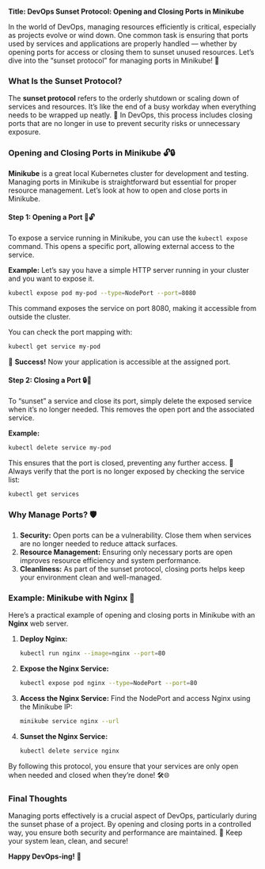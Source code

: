 **Title: DevOps Sunset Protocol: Opening and Closing Ports in Minikube**

In the world of DevOps, managing resources efficiently is critical, especially as projects evolve or wind down. One common task is ensuring that ports used by services and applications are properly handled — whether by opening ports for access or closing them to sunset unused resources. Let’s dive into the “sunset protocol” for managing ports in Minikube! 🚀

### What Is the Sunset Protocol?
The **sunset protocol** refers to the orderly shutdown or scaling down of services and resources. It’s like the end of a busy workday when everything needs to be wrapped up neatly. 🌅 In DevOps, this process includes closing ports that are no longer in use to prevent security risks or unnecessary exposure.

### Opening and Closing Ports in Minikube 🔓🔒

**Minikube** is a great local Kubernetes cluster for development and testing. Managing ports in Minikube is straightforward but essential for proper resource management. Let’s look at how to open and close ports in Minikube.

#### Step 1: Opening a Port 🚪🔓
To expose a service running in Minikube, you can use the `kubectl expose` command. This opens a specific port, allowing external access to the service.

**Example:**
Let’s say you have a simple HTTP server running in your cluster and you want to expose it.

```bash
kubectl expose pod my-pod --type=NodePort --port=8080
```

This command exposes the service on port 8080, making it accessible from outside the cluster.

You can check the port mapping with:

```bash
kubectl get service my-pod
```

🎉 **Success!** Now your application is accessible at the assigned port.

#### Step 2: Closing a Port 🔒🌙
To “sunset” a service and close its port, simply delete the exposed service when it’s no longer needed. This removes the open port and the associated service.

**Example:**

```bash
kubectl delete service my-pod
```

This ensures that the port is closed, preventing any further access. 📴 Always verify that the port is no longer exposed by checking the service list:

```bash
kubectl get services
```

### Why Manage Ports? 🛡️
1. **Security:** Open ports can be a vulnerability. Close them when services are no longer needed to reduce attack surfaces.
2. **Resource Management:** Ensuring only necessary ports are open improves resource efficiency and system performance.
3. **Cleanliness:** As part of the sunset protocol, closing ports helps keep your environment clean and well-managed.

### Example: Minikube with Nginx 🚧
Here’s a practical example of opening and closing ports in Minikube with an **Nginx** web server.

1. **Deploy Nginx:**
   ```bash
   kubectl run nginx --image=nginx --port=80
   ```

2. **Expose the Nginx Service:**
   ```bash
   kubectl expose pod nginx --type=NodePort --port=80
   ```

3. **Access the Nginx Service:**
   Find the NodePort and access Nginx using the Minikube IP:
   ```bash
   minikube service nginx --url
   ```

4. **Sunset the Nginx Service:**
   ```bash
   kubectl delete service nginx
   ```

By following this protocol, you ensure that your services are only open when needed and closed when they’re done! 🛠️🌐

### Final Thoughts
Managing ports effectively is a crucial aspect of DevOps, particularly during the sunset phase of a project. By opening and closing ports in a controlled way, you ensure both security and performance are maintained. 🚦 Keep your system lean, clean, and secure!

**Happy DevOps-ing!** 🎉
